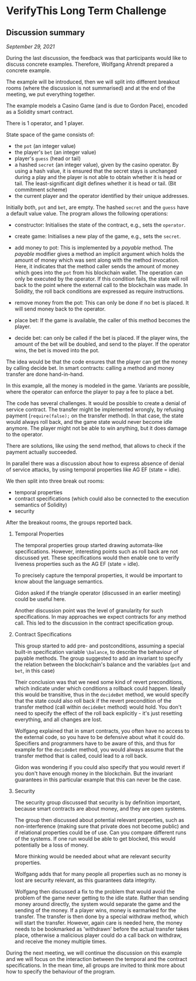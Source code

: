 # VerifyThis Long Term Challenge
## Discussion summary

*September 29, 2021* 

During the last discussion, the feedback was that participants would like to
discuss concrete examples. Therefore, Wolfgang Ahrendt prepared a concrete
example.

The example will be introduced, then we will split into different breakout rooms
(where the discussion is not summarised) and at the end of the meeting, we put
everything together.

The example models a Casino Game (and is due to Gordon Pace), encoded as
a Solidity smart contract.

There is 1 operator, and 1 player. 

State space of the game consists of:
- the `pot` (an integer value)
- the player's `bet` (an integer value)
- player's `guess` (head or tail)
- a hashed `secret` (an integer value), given by the casino operator. 
  By using a hash value, it is ensured that the secret stays is unchanged
  during a play and the player is not able to obtain whether it is head or tail.
  The least-significant digit defines whether it is head or tail. (Bit commitment
  scheme)
- the current player and the operator identified by their unique addresses.


Initially both, `pot` and `bet`, are empty. The hashed `secret` and the `guess`
have a default value value. The program allows the following operations:

- constructor: Initialises the state of the contract, e.g., sets the `operator`.

- create game: Initialises a new play of the game, e.g., sets the `secret`.

- add money to pot: This is implemented by a *payable* method. The *payable*
  modifier gives a method an implicit argument which holds the amount of money
  which was sent along with the method invocation. Here, it indicates that the
  method caller sends the amount of money which goes into the `pot` from his
  blockchain wallet. The operation can only be executed by the operator. If this
  condition fails, the state will roll back to the point where the external call
  to the blockchain was made. In Solidity, the roll back conditions are
  expressed as require instructions.

- remove money from the pot: This can only be done if no bet is placed. It will 
  send money back to the operator.

- place bet: If the game is available, the caller of this method becomes the player.

- decide bet: can only be called if the bet is placed. If the player wins, the
  amount of the bet will be doubled, and send to the player. If the operator
  wins, the bet is moved into the pot.

The idea would be that the code ensures that the player can get the money by
calling decide bet. In smart contracts: calling a method and money transfer are
done hand-in-hand.

In this example, all the money is modeled in the game. Variants are possible,
where the operator can enforce the player to pay a fee to place a bet.

The code has several challenges. It would be possible to create a denial of
service contract. The transfer might be implemented wrongly, by refusing payment
(`require(false);` on the transfer method). In that case, the state would always
roll back, and the game state would never become idle anymore. The player might
not be able to win anything, but it does damage to the operator.

There are solutions, like using the send method, that allows to check if the
payment actually succeeded.

In parallel there was a discussion about how to express absence of denial of
service attacks, by using temporal properties like AG EF (state = idle).

We then split into three break out rooms:

- temporal properties
- contract specifications (which could also be connected to the execution 
  semantics of Solidity)
- security

After the breakout rooms, the groups reported back.

1. Temporal Properties

    The temporal properties group started drawing automata-like specifications.
    However, interesting points such as roll back are not discussed yet. These
    specifications would then enable one to verify liveness properties such as the
    AG EF (state = idle).

    To precisely capture the temporal properties, it would be important to know
    about the language semantics.

    Gidon asked if the triangle operator (discussed in an earlier meeting) could be
    useful here.

    Another discussion point was the level of granularity for such specifications.
    In may approaches we expect contracts for any method call. This led to the
    discussion in the contract specification group.


2. Contract Specifications

    This group started to add pre- and postconditions, assuming a special
    built-in specification variable `\balance`, to describe the behaviour of
    payable methods. The group suggested to add an invariant to specify the
    relation between the blockchain's balance and the variables (`pot` and
    `bet`, in this case)

    Their conclusion was that we need some kind of revert preconditions, which
    indicate under which conditions a rollback could happen. Ideally this would
    be transitive, thus in the `decideBet` method, we would specify that the
    state could also roll back if the revert precondition of the transfer method
    (call within `decideBet` method) would hold. You don't need to specify the
    effect of the roll back explicitly - it's just resetting everything, and all
    changes are lost.

    Wolfgang explained that in smart contracts, you often have no access to the
    external code, so you have to be defensive about what it could do.
    Specifiers and programmers have to be aware of this, and thus for example
    for the `decideBet` method, you would always assume that the transfer method
    that is called, could lead to a roll back.

    Gidon was wondering if you could also specify that you would revert if you
    don't have enough money in the blockchain. But the invariant guarantees in
    this particular example that this can never be the case.

3. Security 

    The security group discussed that security is by definition important,
    because smart contracts are about money, and they are open systems.

    The group then discussed about potential relevant properties, such as
    non-interference (making sure that private does not become public) and if
    relational properties could be of use. Can you compare different runs of the
    systems. If one run would be able to get blocked, this would potentially be
    a loss of money.

    More thinking would be needed about what are relevant security properties.

    Wolfgang adds that for many people all properties such as no money is lost
    are security relevant, as this guarantees data integrity.

    Wolfgang then discussed a fix to the problem that would avoid the problem of
    the game never getting to the idle state. Rather than sending money around
    directly, the system would separate the game and the sending of the money.
    If a player wins, money is earmarked for the transfer. The transfer is then
    done by a special withdraw method, which will start the transfer. However,
    again care is needed here, the money needs to be bookmarked as 'withdrawn'
    before the actual transfer takes place, otherwise a malicious player could
    do a call back on withdraw, and receive the money multiple times.

During the next meeting, we will continue the discussion on this example and we
will focus on the interaction between the temporal and the contract
specifications. In the mean time, all groups are invited to think more about how
to specify the behaviour of the program.
